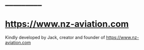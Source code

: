 # _________
# https://www.nz-aviation.com
Kindly developed by Jack, creator and founder of https://www.nz-aviation.com 